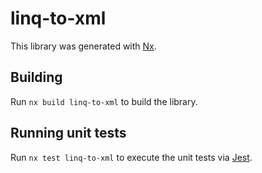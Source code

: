 # linq-to-xml

This library was generated with [Nx](https://nx.dev).

## Building

Run `nx build linq-to-xml` to build the library.

## Running unit tests

Run `nx test linq-to-xml` to execute the unit tests via [Jest](https://jestjs.io).
